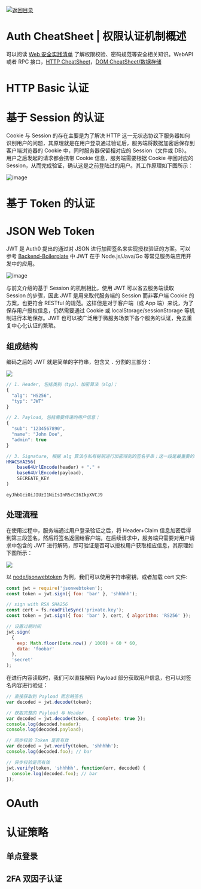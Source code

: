 [![返回目录](https://parg.co/Udx)](https://parg.co/UdT)

# Auth CheatSheet | 权限认证机制概述

可以阅读 [Web 安全实践清单](https://parg.co/GWc) 了解权限校验、密码规范等安全相关知识。WebAPI 或者 RPC 接口，[HTTP CheatSheet]()，[DOM CheatSheet/数据存储]()

# HTTP Basic 认证

# 基于 Session 的认证

Cookie 与 Session 的存在主要是为了解决 HTTP 这一无状态协议下服务器如何识别用户的问题，其原理就是在用户登录通过验证后，服务端将数据加密后保存到客户端浏览器的 Cookie 中，同时服务器保留相对应的 Session（文件或 DB）。用户之后发起的请求都会携带 Cookie 信息，服务端需要根据 Cookie 寻回对应的 Session，从而完成验证，确认这是之前登陆过的用户。其工作原理如下图所示：

![image](https://user-images.githubusercontent.com/5803001/43043318-d9211e10-8dc3-11e8-806c-e3074eb4dd39.png)

# 基于 Token 的认证

# JSON Web Token

JWT 是 Auth0 提出的通过对 JSON 进行加密签名来实现授权验证的方案。可以参考 [Backend-Boilerplate](https://github.com/wxyyxc1992/Backend-Boilerplate) 中 JWT 在于 Node.js/Java/Go 等常见服务端应用开发中的应用。

![image](https://user-images.githubusercontent.com/5803001/48563391-33682c80-e92f-11e8-9cb1-a855546837c9.png)

与前文介绍的基于 Session 的机制相比，使用 JWT 可以省去服务端读取 Session 的步骤，因此 JWT 是用来取代服务端的 Session 而非客户端 Cookie 的方案，也更符合 RESTful 的规范。这样但是对于客户端（或 App 端）来说，为了保存用户授权信息，仍然需要通过 Cookie 或 localStorage/sessionStorage 等机制进行本地保存。JWT 也可以被广泛用于微服务场景下各个服务的认证，免去重复中心化认证的繁琐。

## 组成结构

编码之后的 JWT 就是简单的字符串，包含又 `.` 分割的三部分：

![](https://cdn-images-1.medium.com/max/1600/1*0SEbHdFcVpaejejGA-1DDw.png)

```js
// 1. Header, 包括类别（typ）、加密算法（alg）；
{
  "alg": "HS256",
  "typ": "JWT"
}

// 2. Payload, 包括需要传递的用户信息；
{
  "sub": "1234567890",
  "name": "John Doe",
  "admin": true
}

// 3. Signature, 根据 alg 算法与私有秘钥进行加密得到的签名字串；这一段是最重要的敏感信息，只能在服务端解密；
HMACSHA256(
    base64UrlEncode(header) + "." +
    base64UrlEncode(payload),
    SECREATE_KEY
)
```

`eyJhbGciOiJIUzI1NiIsInR5cCI6IkpXVCJ9`

## 处理流程

在使用过程中，服务端通过用户登录验证之后，将 Header+Claim 信息加密后得到第三段签名，然后将签名返回给客户端，在后续请求中，服务端只需要对用户请求中包含的 JWT 进行解码，即可验证是否可以授权用户获取相应信息，其原理如下图所示：

![](https://cdn-images-1.medium.com/max/1600/1*44waelPu4JvYALzkvoh8zw.png)

以 [node/jsonwebtoken](https://github.com/auth0/node-jsonwebtoken) 为例，我们可以使用字符串密钥，或者加载 cert 文件:

```js
const jwt = require('jsonwebtoken');
const token = jwt.sign({ foo: 'bar' }, 'shhhhh');

// sign with RSA SHA256
const cert = fs.readFileSync('private.key');
const token = jwt.sign({ foo: 'bar' }, cert, { algorithm: 'RS256' });

// 设置过期时间
jwt.sign(
  {
    exp: Math.floor(Date.now() / 1000) + 60 * 60,
    data: 'foobar'
  },
  'secret'
);
```

在进行内容读取时，我们可以直接解码 Payload 部分获取用户信息，也可以对签名内容进行验证：

```js
// 直接获取到 Payload 而忽略签名
var decoded = jwt.decode(token);

// 获取完整的 Payload 与 Header
var decoded = jwt.decode(token, { complete: true });
console.log(decoded.header);
console.log(decoded.payload);

// 同步校验 Token 是否有效
var decoded = jwt.verify(token, 'shhhhh');
console.log(decoded.foo); // bar

// 异步校验是否有效
jwt.verify(token, 'shhhhh', function(err, decoded) {
  console.log(decoded.foo); // bar
});
```

# OAuth

# 认证策略

## 单点登录

## 2FA 双因子认证
